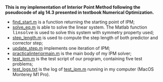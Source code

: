 **This is my implementation of Interior Point Method following the pseudocode of alg 14.3 presented in textbook Numerical Optimization.** 

+ [find_start.m](./find_start.m) is a function returning the starting point of IPM;
+ [solve_eq.m](./find_start.m) is able to solve the linear system. The Matlab function <tt>linsolve</tt> is used to solve this system with symmetry property used;
+ [step_length.m](./step_length.m) is used to compute the step length of both predictor and corrector step;
+ [update_step.m](./update_step.m) implements one iteration of IPM;
+ [practicalinteriormain.m](./practicalinteriormain.m) is the main body of my IPM solver;
+ [test_ipm.m](./test_ipm.m) is the test script of our program, containing five test problems;
+ [test_logs.txt](./test_logs.txt) is the log of [test_ipm.m](./test_ipm.m) running in my computer (MacOS Monterey M1 Pro).